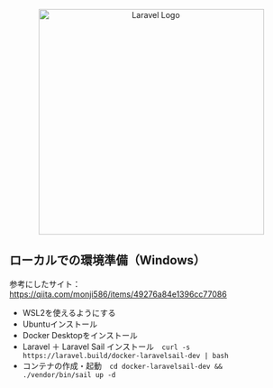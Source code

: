 <p align="center"><a href="https://laravel.com" target="_blank"><img src="https://raw.githubusercontent.com/laravel/art/master/logo-lockup/5%20SVG/2%20CMYK/1%20Full%20Color/laravel-logolockup-cmyk-red.svg" width="400" alt="Laravel Logo"></a></p>



## ローカルでの環境準備（Windows）
参考にしたサイト：https://qiita.com/monji586/items/49276a84e1396cc77086

- WSL2を使えるようにする
- Ubuntuインストール
- Docker Desktopをインストール
- Laravel ＋ Laravel Sail インストール　``` curl -s https://laravel.build/docker-laravelsail-dev | bash  ```
- コンテナの作成・起動　``` cd docker-laravelsail-dev && ./vendor/bin/sail up -d ```
